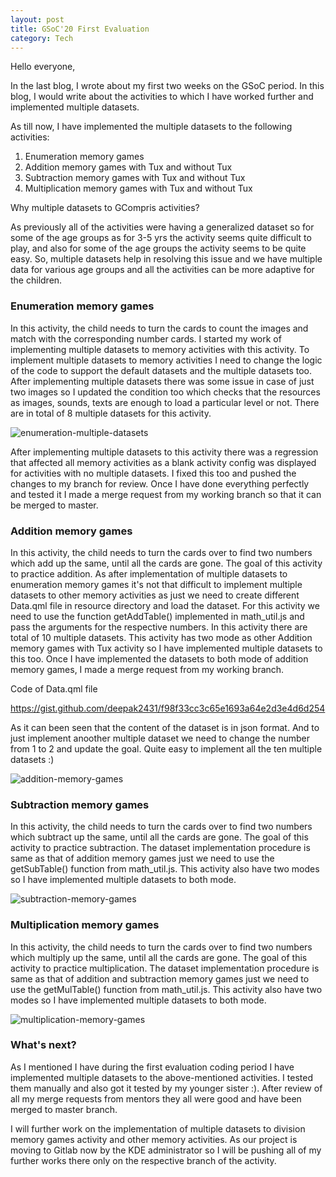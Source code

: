 ```yaml
---
layout: post
title: GSoC'20 First Evaluation
category: Tech
---
```



Hello everyone,

In the last blog, I wrote about my first two weeks on the GSoC period. In this blog, I would write about the activities to which I have worked further and implemented multiple datasets.

As till now, I have implemented the multiple datasets to the following activities:

1. Enumeration memory games
2. Addition memory games with Tux and without Tux
3. Subtraction memory games with Tux and without Tux
4. Multiplication memory games with Tux and without Tux

Why multiple datasets to GCompris activities?

As previously all of the activities were having a generalized dataset so for some of the age groups as for 3-5 yrs the activity seems quite difficult to play, and also for some of the age groups the activity seems to be quite easy. So, multiple datasets help in resolving this issue and we have multiple data for various age groups and all the activities can be more adaptive for the children.

### Enumeration memory games

In this activity, the child needs to turn the cards to count the images and match with the corresponding number cards. I started my work of implementing multiple datasets to memory activities with this activity. To implement multiple datasets to memory activities I need to change the logic of the code to support the default datasets and the multiple datasets too. After implementing multiple datasets there was some issue in case of just two images so I updated the condition too which checks that the resources as images, sounds, texts are enough to load a particular level or not. There are in total of 8 multiple datasets for this activity.


![enumeration-multiple-datasets](https://user-images.githubusercontent.com/66898390/86505756-55edd880-bde6-11ea-86e4-88a3d73ff9aa.png)

After implementing multiple datasets to this activity there was a regression that affected all memory activities as a blank activity config was displayed for activities with no multiple datasets. I fixed this too and pushed the changes to my branch for review. Once I have done everything perfectly and tested it I made a merge request from my working branch so that it can be merged to master. 

### Addition memory games

In this activity, the child needs to turn the cards over to find two numbers which add up the same, until all the cards are gone. The goal of this activity to practice addition. As after implementation of multiple datasets to enumeration memory games it's not that difficult to implement multiple datasets to other memory activities as just we need to create different Data.qml file in resource directory and load the dataset. For this activity we need to use the function getAddTable() implemented in math_util.js and pass the arguments for the respective numbers. In this activity there are total of 10 multiple datasets. This activity has two mode as other Addition memory games with Tux activity so I have implemented multiple datasets to this too. Once I have implemented the datasets to both mode of addition memory games, I made a merge request from my working branch.

Code of Data.qml file 

https://gist.github.com/deepak2431/f98f33cc3c65e1693a64e2d3e4d6d254

As it can been seen that the content of the dataset is in json format. And to just implement anoother multiple dataset we need to change the number from 1 to 2 and update the goal. Quite easy to implement all the ten multiple datasets :)


![addition-memory-games](https://user-images.githubusercontent.com/66898390/86506233-25f50400-bdeb-11ea-8e8d-6988a4f397da.png)


### Subtraction memory games

In this activity, the child needs to turn the cards over to find two numbers which subtract up the same, until all the cards are gone. The goal of this activity to practice subtraction. The dataset implementation procedure is same as that of addition memory games just we need to use the getSubTable() function from math_util.js. This activity also have two modes so I have implemented multiple datasets to both mode.

![subtraction-memory-games](https://user-images.githubusercontent.com/66898390/86506339-2a6dec80-bdec-11ea-8885-7609f39b8f48.png)

### Multiplication memory games

In this activity, the child needs to turn the cards over to find two numbers which multiply up the same, until all the cards are gone. The goal of this activity to practice multiplication. The dataset implementation procedure is same as that of addition and subtraction memory games just we need to use the getMulTable() function from math_util.js. This activity also have two modes so I have implemented multiple datasets to both mode.

![multiplication-memory-games](https://user-images.githubusercontent.com/66898390/86506381-90f30a80-bdec-11ea-8447-65ef69975833.png)


### What's next?

As I mentioned I have during the first evaluation coding period I have implemented multiple datasets to the above-mentioned activities. I tested them manually and also got it tested by my younger sister :). After review of all my merge requests from mentors they all were good and have been merged to master branch. 

I will further work on the implementation of multiple datasets to division memory games activity and other memory activities. As our project is moving to Gitlab now by the KDE administrator so I will be pushing all of my further works there only on the respective branch of the activity.



